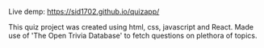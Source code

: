Live demp: https://sid1702.github.io/quizapp/

This quiz project was created using html, css, javascript and React. Made use of 'The Open Trivia Database' to fetch questions on plethora of topics.
